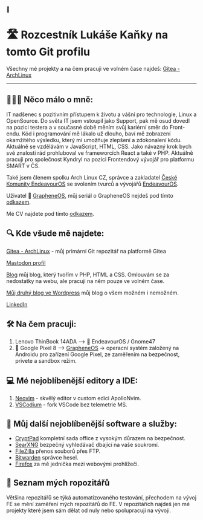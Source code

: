👋
# 🛣️ Rozcestník Lukáše Kaňky na tomto Git profilu

Všechny mé projekty a na čem pracuji ve volném čase najdeš: [Gitea - ArchLinux](https://git.arch-linux.cz/)
___

## 👨🏽‍💻 Něco málo o mně:

IT nadšenec s pozitivním přístupem k životu a vášní pro technologie, Linux a OpenSource. Do světa IT jsem vstoupil jako Support, pak mě osud dovedl na pozici testera a v současné době měním svůj kariérní směr do Front-endu. Kód i programování mě lákalo už dlouho, baví mě zobrazení okamžitého výsledku, který mi umožňuje zlepšení a zdokonalení kódu. Aktuálně se vzdělávám v JavaScript, HTML, CSS. Jako návazný krok bych své znalosti rád prohluboval ve frameworcích React a také v PHP. Aktuálně pracuji pro společnost Kyndryl na pozici Frontendový vývojář pro platformu SMART v ČS.

Také jsem členem spolku Arch Linux CZ, správce a zakladatel [České Komunity EndeavourOS](https://endeavouros.cz/) se svolením tvurců a vývojářů [EndeavourOS](https://endeavouros.com/).

Uživatel 📱 [GrapheneOS](https://grapheneos.org/), můj seriál o GrapheneOS nejdeš pod tímto [odkazem](https://lukan.cz/tag/grapheneos/).

Mé CV najdete pod tímto [odkazem](https://lukaskanka.cz/zivotopis/index.php).

## 🔍 Kde všude mě najdete:

[Gitea - ArchLinux](https://git.arch-linux.cz/) - můj primární Git repozitář na platformě Gitea

[Mastodon profil](https://mastodon.arch-linux.cz/deck/@Kankys)

[Blog](https://www.lukaskanka.cz) můj blog, který tvořím v PHP, HTML a CSS. Omlouvám se za nedostatky na webu, ale pracuji na něm pouze ve volném čase.

[Můj druhý blog ve Wordpress](https://www.lukan.cz) můj blog o všem možném i nemožném.

[LinkedIn](https://www.linkedin.com/in/luk%C3%A1%C5%A1-ka%C5%88ka-b2a0a1a0/)


## 🛠️ Na čem pracuji:
1. Lenovo ThinBook 14ADA --> 🚀 EndeavourOS / Gnome47
2. 📱 Google Pixel 8 --> [GrapheneOS](https://grapheneos.org/) -> operacní systém založený na Androidu pro zařízení Google Pixel, ze zaměřením na bezpečnost, privete a sandbox režim.

## 💻 Mé nejoblíbenější editory a IDE:
1. [Neovim](https://git.arch-linux.cz/kankys/ApolloNvim) - skvělý editor v custom edici ApolloNvim.
2. [VSCodium](https://vscodium.com/) - fork VSCode bez telemetrie MS.

 


## 📀 Můj další nejoblíbenější software a služby:
* [CryptPad](https://cryptpad.fr/) kompletní sada office z vysokým důrazem na bezpečnost.
* [SearXNG](https://searxng.cz/) bezpečný vyhledávač dbající na vaše soukromí.
* [FileZilla](https://filezilla-project.org) přenos souborů přes FTP.
* [Bitwarden](https://bitwarden.com/) správce hesel.
* [Firefox](https://www.mozilla.org/cs/firefox/new/) za mě jednička mezi webovými prohlížeči.



## 📑 Seznam mých ropozitářů 

Většina repozitářů se týká automatizovaného testování, přechodem na vývoj FE se mění zaměření mých repozitářů do FE. V repozitářích najdeš jen mé projekty které jsem sám dělat od nuly nebo spolupracuji na vývoji. 







<!--
**LukasKanka/LukasKanka** is a ✨ _special_ ✨ repository because its `README.md` (this file) appears on your GitHub profile.

Here are some ideas to get you started:

- 🔭 I’m currently working on ...
- 🌱 I’m currently learning ...
- 👯 I’m looking to collaborate on ...
- 🤔 I’m looking for help with ...
- 💬 Ask me about ...
- 📫 How to reach me: ...
- 😄 Pronouns: ...
- ⚡ Fun fact: ...
-->
